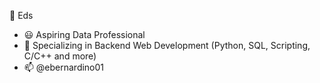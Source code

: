 👋 Eds
- 😃 Aspiring Data Professional
- 👀 Specializing in Backend Web Development (Python, SQL, Scripting, C/C++ and more)
- 📫 @ebernardino01

<!---
ebernardino01/ebernardino01 is a ✨ special ✨ repository because its `README.md` (this file) appears on your GitHub profile.
You can click the Preview link to take a look at your changes.
--->
